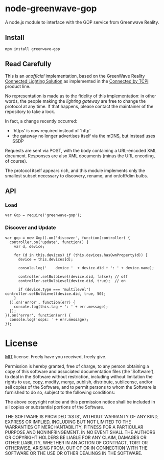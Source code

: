 node-greenwave-gop
==================

A node.js module to interface with the GOP service from Greenwave Reality.


Install
-------

    npm install greenwave-gop


Read Carefully
----

This is an _unofficial_ implementation, based on the 
GreenWave Reality [Connected Lighting Solution](http://www.greenwavereality.com/solutions/connected-lighting-solution/)
as implemented in the [Connected by TCPi](http://www.tcpi.com/connected-by-tcp) product line.

No representation is made as to the fidelity of this implementation:
in other words, the people making the _lighting gateway_ are free to change the protocol at any time.
If that happens, please contact the maintainer of the repository to take a look.

In fact,
a change recently occurred:

- 'https' is now required instead of 'http'
- the gateway no longer advertises itself via the mDNS, but instead uses SSDP

Requests are sent via POST, with the body containing a URL-encoded XML document.
Responses are also XML documents (minus the URL encoding, of course).

The protocol itself appears rich,
and this module implements only the smallest subset necessary to discovery, rename, and on/off/dim bulbs.

API
---

### Load

    var Gop = require('greenwave-gop');


### Discover and Update

    var gop = new Gop().on('discover', function(controller) {
      controller.on('update', function() {
        var d, device;

        for (d in this.devices) if (this.devices.hasOwnProperty(d)) {
          device = this.devices[d];

          console.log('    device '  + device.did + ': ' + device.name);          

          controller.setBulbLevel(device.did, false); // off
          controller.setBulbLevel(device.did, true);  // on

          if (device.type === 'multilevel') controller.setBulbLevel(device.did, true, 50);
        }
      }).on('error', function(err) {
        console.log(this.tag + ': ' + err.message);
      });
    }).on('error', function(err) {
      console.log('oops: ' + err.message);
    });


License
=======

[MIT](http://en.wikipedia.org/wiki/MIT_License) license. Freely have you received, freely give.

Permission is hereby granted, free of charge, to any person obtaining a copy of this software and associated documentation files (the 'Software'), to deal in the Software without restriction, including without limitation the rights to use, copy, modify, merge, publish, distribute, sublicense, and/or sell copies of the Software, and to permit persons to whom the Software is furnished to do so, subject to the following conditions:

The above copyright notice and this permission notice shall be included in all copies or substantial portions of the Software.

THE SOFTWARE IS PROVIDED 'AS IS', WITHOUT WARRANTY OF ANY KIND, EXPRESS OR IMPLIED, INCLUDING BUT NOT LIMITED TO THE WARRANTIES OF MERCHANTABILITY, FITNESS FOR A PARTICULAR PURPOSE AND NONINFRINGEMENT. IN NO EVENT SHALL THE AUTHORS OR COPYRIGHT HOLDERS BE LIABLE FOR ANY CLAIM, DAMAGES OR OTHER LIABILITY, WHETHER IN AN ACTION OF CONTRACT, TORT OR OTHERWISE, ARISING FROM, OUT OF OR IN CONNECTION WITH THE SOFTWARE OR THE USE OR OTHER DEALINGS IN THE SOFTWARE.
